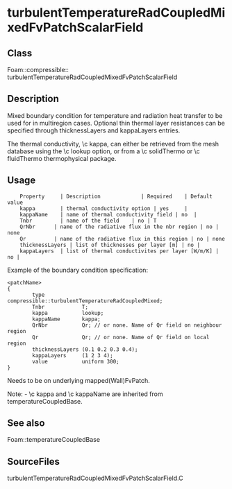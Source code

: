 # turbulentTemperatureRadCoupledMixedFvPatchScalarField 
## Class
Foam::compressible::
        turbulentTemperatureRadCoupledMixedFvPatchScalarField

## Description
Mixed boundary condition for temperature and radiation heat transfer
to be used for in multiregion cases. Optional thin thermal layer
resistances can be specified through thicknessLayers and kappaLayers
entries.

The thermal conductivity, \c kappa, can either be retrieved from the
mesh database using the \c lookup option, or from a \c solidThermo
or \c fluidThermo thermophysical package.

## Usage

        Property     | Description             | Required    | Default value
        kappa        | thermal conductivity option | yes     |
        kappaName    | name of thermal conductivity field | no  |
        Tnbr         | name of the field    | no | T
        QrNbr      | name of the radiative flux in the nbr region | no | none
        Qr         | name of the radiative flux in this region | no | none
        thicknessLayers | list of thicknesses per layer [m] | no |
        kappaLayers  | list of thermal conductivites per layer [W/m/K] | no |


Example of the boundary condition specification:
```
<patchName>
{
        type            compressible::turbulentTemperatureRadCoupledMixed;
        Tnbr            T;
        kappa           lookup;
        kappaName       kappa;
        QrNbr           Qr; // or none. Name of Qr field on neighbour region
        Qr              Qr; // or none. Name of Qr field on local region
        thicknessLayers (0.1 0.2 0.3 0.4);
        kappaLayers     (1 2 3 4);
        value           uniform 300;
}
```

Needs to be on underlying mapped(Wall)FvPatch.

Note:
      - \c kappa and \c kappaName are inherited from temperatureCoupledBase.


## See also
Foam::temperatureCoupledBase

## SourceFiles
turbulentTemperatureRadCoupledMixedFvPatchScalarField.C

